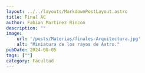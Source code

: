 ```yaml
---
layout: ../../layouts/MarkdownPostLayout.astro
title: Final AC
author: Fabian Martinez Rincon
description: ""
image:
    url: '/posts/Materias/finales-Arquitectura.jpg'
    alt: "Miniatura de los rayos de Astro."
pubDate: 2024-08-05
tags: [""]
category: Facultad
---
```

